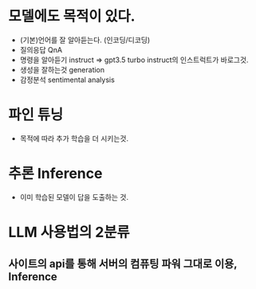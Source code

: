 # 모델에도 목적이 있다.
- (기본)언어를 잘 알아듣는다. (인코딩/디코딩)
- 질의응답 QnA
- 명령을 알아듣기 instruct => gpt3.5 turbo instruct의 인스트럭트가 바로그것.
- 생성을 잘하는것 generation
- 감정분석 sentimental analysis

# 파인 튜닝 
- 목적에 따라 추가 학습을 더 시키는것.

# 추론 Inference
- 이미 학습된 모델이 답을 도출하는 것.

# LLM 사용법의 2분류
## 사이트의 api를 통해 서버의 컴퓨팅 파워 그대로 이용, Inference
